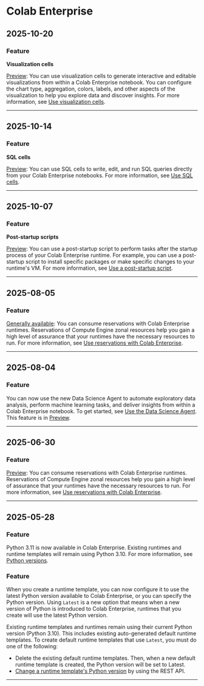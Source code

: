 # Colab Enterprise

## 2025-10-20

### Feature

**Visualization cells**

[Preview](https://cloud.google.com/products#product-launch-stages): You can
use visualization cells to generate interactive and editable visualizations
from within a Colab Enterprise notebook. You can configure the
chart type, aggregation, colors, labels, and other aspects of the
visualization to help you explore data and discover insights. For more
information, see [Use visualization cells](https://docs.cloud.google.com/colab/docs/visualization-cells).

---
## 2025-10-14

### Feature

**SQL cells**

[Preview](https://cloud.google.com/products#product-launch-stages): You can
use SQL cells to write, edit, and run SQL queries directly from your
Colab Enterprise notebooks. For more information, see
[Use SQL cells](https://docs.cloud.google.com/colab/docs/sql-cells).

---
## 2025-10-07

### Feature

**Post-startup scripts**

[Preview](https://cloud.google.com/products#product-launch-stages): You can
use a post-startup script to perform tasks after the startup process
of your Colab Enterprise runtime. For example, you can use
a post-startup script to install specific packages or make specific
changes to your runtime's VM. For more information, see
[Use a post-startup script](https://docs.cloud.google.com/colab/docs/post-startup-script).

---
## 2025-08-05

### Feature

[Generally available](https://cloud.google.com/products#product-launch-stages): You can consume reservations with Colab Enterprise runtimes. Reservations of Compute Engine zonal resources help you gain a high level of assurance that your runtimes have the necessary resources to run. For more information, see [Use reservations with Colab Enterprise](https://cloud.google.com/colab/docs/reservations).

---
## 2025-08-04

### Feature

You can now use the new Data Science Agent to automate exploratory data analysis, perform machine learning tasks, and deliver insights from within a Colab Enterprise notebook. To get started, see [Use the Data Science Agent](https://cloud.google.com/colab/docs/use-data-science-agent). This feature is in [Preview](https://cloud.google.com/products#product-launch-stages).

---
## 2025-06-30

### Feature

[Preview](https://cloud.google.com/products#product-launch-stages): You can consume reservations with Colab Enterprise runtimes. Reservations of Compute Engine zonal resources help you gain a high level of assurance that your runtimes have the necessary resources to run. For more information, see [Use reservations with Colab Enterprise](https://cloud.google.com/colab/docs/reservations).

---
## 2025-05-28

### Feature

Python 3.11 is now available in Colab Enterprise. Existing runtimes and runtime templates will remain using Python 3.10. For more information, see [Python versions](https://cloud.google.com/colab/docs/runtimes#python).

### Feature

When you create a runtime template, you can now configure it to use the latest Python version available to Colab Enterprise, or you can specify the Python version. Using `Latest` is a new option that means when a new version of Python is introduced to Colab Enterprise, runtimes that you create will use the latest Python version.

Existing runtime templates and runtimes remain using their current Python version (Python 3.10). This includes existing auto-generated default runtime templates. To create default runtime templates that use `Latest`, you must do one of the following:

* Delete the existing default runtime templates. Then, when a new default runtime template is created, the Python version will be set to Latest.
* [Change a runtime template's Python version](https://cloud.google.com/colab/docs/runtimes#change-python-version) by using the REST API.

---
